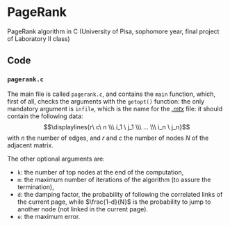 # PageRank
PageRank algorithm in C (University of Pisa, sophomore year, final project of Laboratory II class)

## Code
### `pagerank.c`
The main file is called `pagerank.c`, and contains the `main` function, which, first of all, checks the arguments with the `getopt()` function: the only mandatory argument is `infile`, which is the name for the [*.mtx*](https://math.nist.gov/MatrixMarket/formats.html#MMformat) file: it should contain the following data:
$$\displaylines{r\ c\ n \\\ i_1 \ j_1 \\\ ... \\\ i_n \ j_n}$$
with $n$ the number of edges, and $r$ and $c$ the number of nodes $N$ of the adjacent matrix.

The other optional arguments are:
- `k`: the number of top nodes at the end of the computation,
- `m`: the maximum number of iterations of the algorithm (to assure the termination),
- `d`: the damping factor, the probability of following the correlated links of the current page, while $\frac{1-d}{N}$ is the probability to jump to another node (not linked in the current page).
- `e`: the maximum error.